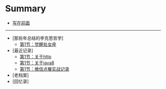 # Summary

* [写在前面](README.md)

-----
* [那些年总结的李克思哲学]
    * [第1节：觉醒处女座](觉醒处女座.md)
* [最近记录]
    * [第1节：关于http](关于http.md)
    * [第1节：关于java8](关于java8.md)
    * [第1节：微信点餐实战记录](微信点餐2.md)
* [老档案]
* [回忆录]

